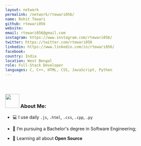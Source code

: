```yaml
---
layout: network
permalink: /network/rtewari056/
name: Rohit Tewari
github: rtewari056
website:
email: rtewari056@gmail.com
instagram: https://www.instagram.com/rtewari056/
twitter: https://twitter.com/rtewari056
linkedin: https://www.linkedin.com/in/rtewari056/
facebook:
country: India
location: West Bengal
role: Full-Stack Developer
languages: C, C++, HTML, CSS, JavaScript, Python
---
```


<br>

### <img src="https://raw.githubusercontent.com/TheDudeThatCode/TheDudeThatCode/master/Assets/Developer.gif" width="45px"> About Me:

- 💻 I use daily `.js`, `.html`, `.css`, `.cpp`, `.py`

- 💼 I’m pursuing a Bachelor's degree in Software Engineering;

- 🌱 Learning all about **Open Source**
